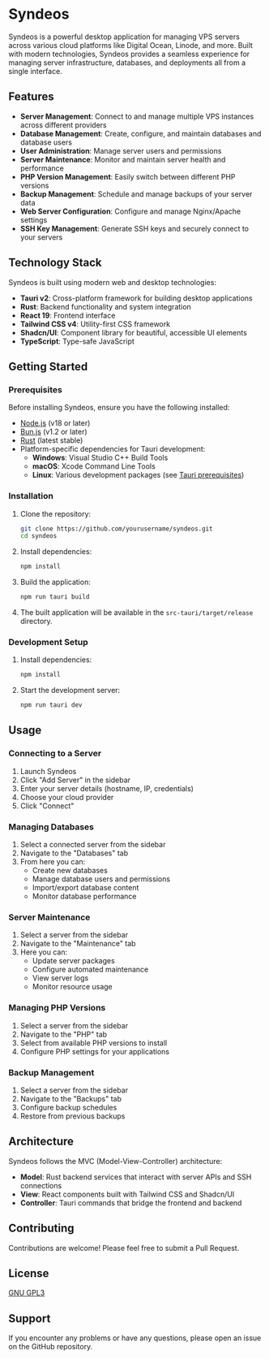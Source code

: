 # Syndeos

Syndeos is a powerful desktop application for managing VPS servers across various cloud platforms like Digital Ocean, Linode, and more. Built with modern technologies, Syndeos provides a seamless experience for managing server infrastructure, databases, and deployments all from a single interface.

## Features

- **Server Management**: Connect to and manage multiple VPS instances across different providers
- **Database Management**: Create, configure, and maintain databases and database users
- **User Administration**: Manage server users and permissions
- **Server Maintenance**: Monitor and maintain server health and performance
- **PHP Version Management**: Easily switch between different PHP versions
- **Backup Management**: Schedule and manage backups of your server data
- **Web Server Configuration**: Configure and manage Nginx/Apache settings
- **SSH Key Management**: Generate SSH keys and securely connect to your servers

## Technology Stack

Syndeos is built using modern web and desktop technologies:

- **Tauri v2**: Cross-platform framework for building desktop applications
- **Rust**: Backend functionality and system integration
- **React 19**: Frontend interface
- **Tailwind CSS v4**: Utility-first CSS framework
- **Shadcn/UI**: Component library for beautiful, accessible UI elements
- **TypeScript**: Type-safe JavaScript

## Getting Started

### Prerequisites

Before installing Syndeos, ensure you have the following installed:

- [Node.js](https://nodejs.org/) (v18 or later)
- [Bun.js](https://bun.sh/) (v1.2 or later)
- [Rust](https://www.rust-lang.org/tools/install) (latest stable)
- Platform-specific dependencies for Tauri development:
  - **Windows**: Visual Studio C++ Build Tools
  - **macOS**: Xcode Command Line Tools
  - **Linux**: Various development packages (see [Tauri prerequisites](https://tauri.app/v1/guides/getting-started/prerequisites))

### Installation

1. Clone the repository:
   ```bash
   git clone https://github.com/yourusername/syndeos.git
   cd syndeos
   ```

2. Install dependencies:
   ```bash
   npm install
   ```

3. Build the application:
   ```bash
   npm run tauri build
   ```

4. The built application will be available in the `src-tauri/target/release` directory.

### Development Setup

1. Install dependencies:
   ```bash
   npm install
   ```

2. Start the development server:
   ```bash
   npm run tauri dev
   ```

## Usage

### Connecting to a Server

1. Launch Syndeos
2. Click "Add Server" in the sidebar
3. Enter your server details (hostname, IP, credentials)
4. Choose your cloud provider
5. Click "Connect"

### Managing Databases
1. Select a connected server from the sidebar
2. Navigate to the "Databases" tab
3. From here you can:
   - Create new databases
   - Manage database users and permissions
   - Import/export database content
   - Monitor database performance

### Server Maintenance

1. Select a server from the sidebar
2. Navigate to the "Maintenance" tab
3. Here you can:
   - Update server packages
   - Configure automated maintenance
   - View server logs
   - Monitor resource usage

### Managing PHP Versions

1. Select a server from the sidebar
2. Navigate to the "PHP" tab
3. Select from available PHP versions to install
4. Configure PHP settings for your applications

### Backup Management

1. Select a server from the sidebar
2. Navigate to the "Backups" tab
3. Configure backup schedules
4. Restore from previous backups

## Architecture

Syndeos follows the MVC (Model-View-Controller) architecture:

- **Model**: Rust backend services that interact with server APIs and SSH connections
- **View**: React components built with Tailwind CSS and Shadcn/UI
- **Controller**: Tauri commands that bridge the frontend and backend

## Contributing

Contributions are welcome! Please feel free to submit a Pull Request.

## License

[GNU GPL3](https://www.gnu.org/licenses/gpl-3.0.en.html)

## Support

If you encounter any problems or have any questions, please open an issue on the GitHub repository.
